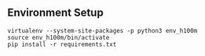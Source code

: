 ## Environment Setup
```
virtualenv --system-site-packages -p python3 env_h100m
source env_h100m/bin/activate
pip install -r requirements.txt
```


